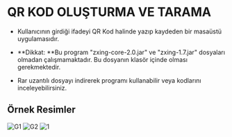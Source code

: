 # QR KOD OLUŞTURMA VE TARAMA

- Kullanıcının girdiği ifadeyi QR Kod halinde yazıp kaydeden bir masaüstü uygulamasıdır.

- **Dikkat: **Bu program "zxing-core-2.0.jar" ve "zxing-1.7.jar" dosyaları olmadan çalışmamaktadır. Bu dosyanın klasör içinde olması gerekmektedir.

- Rar uzantılı dosyayı indirerek programı kullanabilir veya kodlarını inceleyebilirsiniz.


Örnek Resimler 
-------------

![G1](https://user-images.githubusercontent.com/61904563/124388227-a6925d00-dcea-11eb-9a7c-e8d49d425a58.png)
![G2](https://user-images.githubusercontent.com/61904563/124388230-a72af380-dcea-11eb-8585-5eb027874301.png)
![1](https://user-images.githubusercontent.com/61904563/124388231-a8f4b700-dcea-11eb-9e1d-f3965acdf702.png)

